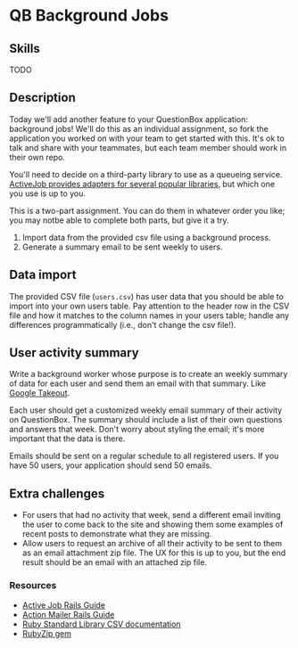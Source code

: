 QB Background Jobs
===================

## Skills
TODO

## Description
Today we'll add another feature to your QuestionBox application: background jobs! We'll do this as an individual assignment, so fork the application you worked on with your team to get started with this. It's ok to talk and share with your teammates, but each team member should work in their own repo.

You'll need to decide on a third-party library to use as a queueing service. [ActiveJob provides adapters for several popular libraries](http://api.rubyonrails.org/v5.1.4/classes/ActiveJob/QueueAdapters.html), but which one you use is up to you.

This is a two-part assignment. You can do them in whatever order you like; you may notbe able to complete both parts, but give it a try.
1. Import data from the provided csv file using a background process.
2. Generate a summary email to be sent weekly to users.

## Data import
The provided CSV file (`users.csv`) has user data that you should be able to import into your own users table. Pay attention to the header row in the CSV file and how it matches to the column names in your users table; handle any differences programmatically (i.e., don't change the csv file!).

## User activity summary
Write a background worker whose purpose is to create an weekly summary of data for each user and send them an email with that summary. Like [Google Takeout](https://takeout.google.com/).

Each user should get a customized weekly email summary of their activity on QuestionBox. The summary should include a list of their own questions and answers that week. Don't worry about styling the email; it's more important that the data is there.

Emails should be sent on a regular schedule to all registered users. If you have 50 users, your application should send 50 emails.

## Extra challenges
- For users that had no activity that week, send a different email inviting the user to come back to the site and showing them some examples of recent posts to demonstrate what they are missing.
- Allow users to request an archive of all their activity to be sent to them as an email attachment zip file. The UX for this is up to you, but the end result should be an email with an attached zip file.

### Resources
- [Active Job Rails Guide](http://edgeguides.rubyonrails.org/active_job_basics.html)
- [Action Mailer Rails Guide](http://guides.rubyonrails.org/action_mailer_basics.html)
- [Ruby Standard Library CSV documentation](http://ruby-doc.org/stdlib-2.5.0/libdoc/csv/rdoc/index.html)
- [RubyZip gem](https://github.com/rubyzip/rubyzip)